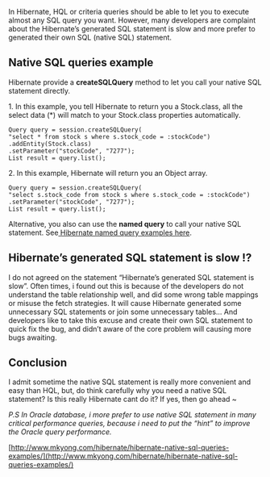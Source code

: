 In Hibernate, HQL or criteria queries should be able to let you to execute almost any SQL query you want. However, many developers are complaint about the Hibernate’s generated SQL statement is slow and more prefer to generated their own SQL (native SQL) statement.

## Native SQL queries example

Hibernate provide a **createSQLQuery** method to let you call your native SQL statement directly.

1\. In this example, you tell Hibernate to return you a Stock.class, all the select data (*) will match to your Stock.class properties automatically.

    Query query = session.createSQLQuery(
    "select * from stock s where s.stock_code = :stockCode")
    .addEntity(Stock.class)
    .setParameter("stockCode", "7277");
    List result = query.list();

2\. In this example, Hibernate will return you an Object array.

    Query query = session.createSQLQuery(
    "select s.stock_code from stock s where s.stock_code = :stockCode")
    .setParameter("stockCode", "7277");
    List result = query.list();

Alternative, you also can use the **named query** to call your native SQL statement. See[ Hibernate named query examples here](http://www.mkyong.com/hibernate/hibernate-named-query-examples/).

## Hibernate’s generated SQL statement is slow !?

I do not agreed on the statement “Hibernate’s generated SQL statement is slow”. Often times, i found out this is because of the developers do not understand the table relationship well, and did some wrong table mappings or misuse the fetch strategies. It will cause Hibernate generated some unnecessary SQL statements or join some unnecessary tables… And developers like to take this excuse and create their own SQL statement to quick fix the bug, and didn’t aware of the core problem will causing more bugs awaiting.

## Conclusion

I admit sometime the native SQL statement is really more convenient and easy than HQL, but, do think carefully why you need a native SQL statement? Is this really Hibernate cant do it? If yes, then go ahead ~

_P.S In Oracle database, i more prefer to use native SQL statement in many critical performance queries, because i need to put the “hint” to improve the Oracle query performance._

[http://www.mkyong.com/hibernate/hibernate-native-sql-queries-examples/](http://www.mkyong.com/hibernate/hibernate-native-sql-queries-examples/)

